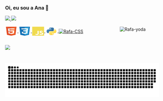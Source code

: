 ### Oi, eu sou a Ana 👋
<div>
  <a href="https://github.com/anapss1">
  <img height="180em" src="https://github-readme-stats.vercel.app/api?username=anapss1&show_icons=true&theme=dracula&include_all_commits=true&count_private=true"/>
  <img height="180em" src="https://github-readme-stats.vercel.app/api/top-langs/?username=anapss1&layout=compact&langs_count=7&theme=dracula"/>
</div>
  <div style="display: inline_block"><br>
  <img align="center" alt="Rafa-HTML" height="30" width="40" src="https://raw.githubusercontent.com/devicons/devicon/master/icons/html5/html5-original.svg">
  <img align="center" alt="Rafa-CSS" height="30" width="40" src="https://raw.githubusercontent.com/devicons/devicon/master/icons/css3/css3-original.svg">
  <img align="center" alt="Rafa-Js" height="30" width="40" src="https://raw.githubusercontent.com/devicons/devicon/master/icons/javascript/javascript-plain.svg">
  <img align="center" alt="Rafa-Python" height="30" width="40" src="https://raw.githubusercontent.com/devicons/devicon/master/icons/python/python-original.svg">
  <img align="center" alt="Rafa-CSS" height="30" width="40" src="https://cdn.jsdelivr.net/gh/devicons/devicon/icons/kotlin/kotlin-original.svg">
  <img align="right" height="120" width="128" alt="Rafa-yoda" src="https://64.media.tumblr.com/b4a6e5314af5f33e889f70b384bac17f/07c5ba57d8e1bf51-0f/s400x600/62e7c2f774a9c106091414aae6c372f09a2f1e2e.gif">
</div>

##

<div> 
 
  <a href="https://www.linkedin.com/in/anapss1/" target="_blank"><img src="https://img.shields.io/badge/-LinkedIn-%230077B5?style=for-the-badge&logo=linkedin&logoColor=white" target="_blank"></a> 
 
  ![Snake animation](https://github.com/anapss1/anapss1/blob/output/github-contribution-grid-snake.svg)
 
</div>
